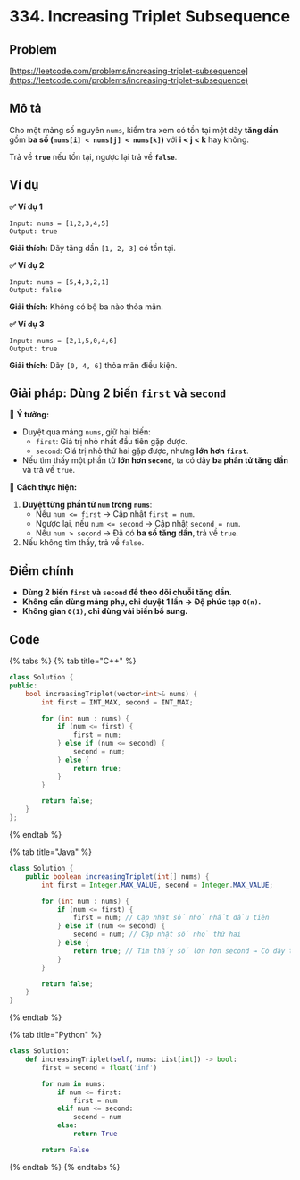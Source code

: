 # 334. Increasing Triplet Subsequence

## Problem

[https://leetcode.com/problems/increasing-triplet-subsequence](https://leetcode.com/problems/increasing-triplet-subsequence)

## **Mô tả**

Cho một mảng số nguyên `nums`, kiểm tra xem có tồn tại một dãy **tăng dần** gồm **ba số (`nums[i] < nums[j] < nums[k]`)** với **i < j < k** hay không.

Trả về **`true`** nếu tồn tại, ngược lại trả về **`false`**.

## **Ví dụ**

**✅ Ví dụ 1**

```
Input: nums = [1,2,3,4,5]
Output: true
```

**Giải thích:** Dãy tăng dần `[1, 2, 3]` có tồn tại.

**✅ Ví dụ 2**

```
Input: nums = [5,4,3,2,1]
Output: false
```

**Giải thích:** Không có bộ ba nào thỏa mãn.

**✅ Ví dụ 3**

```
Input: nums = [2,1,5,0,4,6]
Output: true
```

**Giải thích:** Dãy `[0, 4, 6]` thỏa mãn điều kiện.

## **Giải pháp: Dùng 2 biến `first` và `second`**

📌 **Ý tưởng:**

* Duyệt qua mảng `nums`, giữ hai biến:
  * `first`: Giá trị nhỏ nhất đầu tiên gặp được.
  * `second`: Giá trị nhỏ thứ hai gặp được, nhưng **lớn hơn `first`**.
* Nếu tìm thấy một phần tử **lớn hơn `second`**, ta có dãy **ba phần tử tăng dần** và trả về `true`.

📌 **Cách thực hiện:**

1. **Duyệt từng phần tử `num` trong `nums`**:
   * Nếu `num <= first` → Cập nhật `first = num`.
   * Ngược lại, nếu `num <= second` → Cập nhật `second = num`.
   * Nếu `num > second` → Đã có **ba số tăng dần**, trả về `true`.
2. Nếu không tìm thấy, trả về `false`.

## **Điểm chính**

* **Dùng 2 biến `first` và `second` để theo dõi chuỗi tăng dần.**
* **Không cần dùng mảng phụ, chỉ duyệt 1 lần → Độ phức tạp `O(n)`.**
* **Không gian `O(1)`, chỉ dùng vài biến bổ sung.**

## Code

{% tabs %}
{% tab title="C++" %}
```cpp
class Solution {
public:
    bool increasingTriplet(vector<int>& nums) {
        int first = INT_MAX, second = INT_MAX;

        for (int num : nums) {
            if (num <= first) {
                first = num;
            } else if (num <= second) {
                second = num;
            } else {
                return true;
            }
        }

        return false;
    }
};
```
{% endtab %}

{% tab title="Java" %}
```java
class Solution {
    public boolean increasingTriplet(int[] nums) {
        int first = Integer.MAX_VALUE, second = Integer.MAX_VALUE;

        for (int num : nums) {
            if (num <= first) {
                first = num; // Cập nhật số nhỏ nhất đầu tiên
            } else if (num <= second) {
                second = num; // Cập nhật số nhỏ thứ hai
            } else {
                return true; // Tìm thấy số lớn hơn second → Có dãy tăng dần
            }
        }

        return false;
    }
}
```
{% endtab %}

{% tab title="Python" %}
```python
class Solution:
    def increasingTriplet(self, nums: List[int]) -> bool:
        first = second = float('inf')

        for num in nums:
            if num <= first:
                first = num
            elif num <= second:
                second = num
            else:
                return True

        return False

```
{% endtab %}
{% endtabs %}
